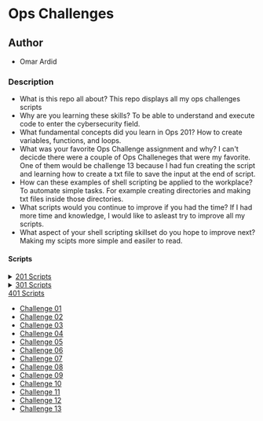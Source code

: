 #  **Ops Challenges**

## Author
- Omar Ardid

### Description
- What is this repo all about? This repo displays all my ops challenges scripts 
- Why are you learning these skills? To be able to understand and execute code to enter the cybersecurity field.
- What fundamental concepts did you learn in Ops 201? How to create variables, functions, and loops.
- What was your favorite Ops Challenge assignment and why? I can't decicde there were a couple of Ops Challeneges that were my favorite. One of them would be challenge 13 because I had fun creating the script and learning how to create a txt file to save the input at the end of script.
- How can these examples of shell scripting be applied to the workplace? To automate simple tasks. For example creating directories and making txt files inside those directories.
- What scripts would you continue to improve if you had the time? If I had more time and knowledge, I would like to asleast try to improve all my scripts.
- What aspect of your shell scripting skillset do you hope to improve next? Making my scipts more simple and easiler to read.

#### Scripts
<details> 
<summary><a href="./201">201 Scripts</a></summary>

- [Challenge 02](201/helloworld.sh)
- [Challenge 03](201/FunctionsChallenge.sh)
- [Challenge 04](201/chall04.sh)
- [Challenge 05](201/chall05.sh)
- [Challenge 06](201/chall06.sh)
- [Challenge 07](201/chall07.sh)
- [Challenge 08](201/chall08.bat)
- [Challenge 09](201/chall09.bat)
- [Challenge 10](201/chall10.bat)
- [Challenge 11](201/chall11.md)
- [Challenge 13](201/chall13.sh)
</details>

<details>
<summary><a href="./301">301 Scripts</a></summary>

- [Challenge 01]()
- [Challenge 02]()
- [Challenge 03]()
- [Challenge 04]()
- [Challenge 05]()
- [Challenge 06]()
- [Challenge 07]()
- [Challenge 08]()
- [Challenge 09]()
- [Challenge 10]()
- [Challenge 11]()
- [Challenge 12]()
- [Challenge 13]()
</details>

</details>
<summary><a href="./401">401 Scripts</a></summary>

- [Challenge 01]()
- [Challenge 02]()
- [Challenge 03]()
- [Challenge 04]()
- [Challenge 05]()
- [Challenge 06]()
- [Challenge 07]()
- [Challenge 08]()
- [Challenge 09]()
- [Challenge 10]()
- [Challenge 11]()
- [Challenge 12]()
- [Challenge 13]()
</details>
